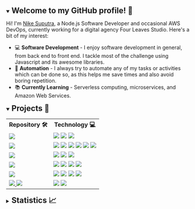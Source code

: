 <details open>
    <summary>
        <h2 style="display:inline">Welcome to my GitHub profile! 👋</h2>
    </summary>
    <p>Hi! I'm <a href="https://www.linkedin.com/in/nikesuputra/">Nike Suputra</a>, a Node.js Software Developer and occasional AWS DevOps, currently working for a digital agency Four Leaves Studio. Here's a bit of my interest:</p>
    <ul>
        <li>💻 <strong>Software Development</strong> - I enjoy software development in general, from back end to front end. I tackle most of the challenge using Javascript and its awesome libraries.</li>
        <li>🔄 <strong>Automation</strong> - I always try to automate any of my tasks or activities which can be done so, as this helps me save times and also avoid boring repetition.</li>
        <li>📚 <strong>Currently Learning</strong> - Serverless computing, microservices, and Amazon Web Services.</li>
    <ul>
</details>
<details open>
    <summary>
        <h2 style="display:inline">Projects 🚀</h2>
    </summary>
    <table>
        <tr>
            <th>Repository 🛠</th>
            <th>Technology 💻</th>
        </tr>
        <tr>
            <td>
                <a href="https://github.com/tigaron/train-ticket-checker">
                    <img src="https://img.shields.io/static/v1?label=&message=train-ticket-checker&color=000605&logo=github&logoColor=FFFFFF&labelColor=000605">
                </a>
            </td>
            <td>
                <img src="https://img.shields.io/static/v1?label=&message=Serverless&color=ff0000&logo=serverless&logoColor=FFFFFF">
                <img src="https://img.shields.io/static/v1?label=&message=AWS%20Lambda&color=FF9900&logo=aws-lambda&logoColor=FFFFFF">
                <img src="https://img.shields.io/static/v1?label=&message=Amazon%20API%20Gateway&color=FF9900&logo=amazon-api-gateway&logoColor=FFFFFF">
            </td>
        </tr>
        <tr>
            <td>
                <a href="https://github.com/tigaron/serverless-manga-scrapper">
                    <img src="https://img.shields.io/static/v1?label=&message=serverless-manga-scrapper&color=000605&logo=github&logoColor=FFFFFF&labelColor=000605">
                </a>
            </td>
            <td>
                <img src="https://img.shields.io/static/v1?label=&message=Express.js&color=404d59&logo=express&logoColor=FFFFFF">
                <img src="https://img.shields.io/static/v1?label=&message=Serverless&color=ff0000&logo=serverless&logoColor=FFFFFF">
                <img src="https://img.shields.io/static/v1?label=&message=AWS%20Lambda&color=FF9900&logo=aws-lambda&logoColor=FFFFFF">
                <img src="https://img.shields.io/static/v1?label=&message=Amazon%20DynamoDB&color=4053D6&logo=Amazon%20DynamoDB&logoColor=FFFFFF">
                <img src="https://img.shields.io/static/v1?label=&message=Amazon%20SQS&color=FF9900&logo=amazon-sqs&logoColor=FFFFFF">
                <img src="https://img.shields.io/static/v1?label=&message=Amazon%20API%20Gateway&color=FF9900&logo=amazon-api-gateway&logoColor=FFFFFF">
            </td>
        </tr>
        <tr>
            <td>
                <a href="https://github.com/tigaron/svelte-blog">
                    <img src="https://img.shields.io/static/v1?label=&message=svelte-blog&color=000605&logo=github&logoColor=FFFFFF&labelColor=000605">
                </a>
            </td>
            <td>
                <img src="https://img.shields.io/static/v1?label=&message=Svelte&color=f1413d&logo=svelte&logoColor=FFFFFF">
                <img src="https://img.shields.io/static/v1?label=&message=TypeScript&color=3179c7&logo=typescript&logoColor=FFFFFF">
                <img src="https://img.shields.io/static/v1?label=&message=Tailwind%20CSS&color=38B2AC&logo=tailwind-css&logoColor=FFFFFF">
            </td>
        </tr>
        <tr>
            <td>
                <a href="https://github.com/tigaron/strapi-blog">
                    <img src="https://img.shields.io/static/v1?label=&message=strapi-blog&color=000605&logo=github&logoColor=FFFFFF&labelColor=000605">
                </a>
            </td>
            <td>
                <img src="https://img.shields.io/static/v1?label=&message=Strapi&color=2E7EEA&logo=strapi&logoColor=FFFFFF">
                <img src="https://img.shields.io/static/v1?label=&message=PostgreSQL&color=316192&logo=postgresql&logoColor=FFFFFF">
                <img src="https://img.shields.io/static/v1?label=&message=GraphQL&color=E10098&logo=graphql&logoColor=FFFFFF">
                <img src="https://img.shields.io/static/v1?label=&message=Amazon%20S3&color=e35444&logo=amazon-s3&logoColor=FFFFFF">
            </td>
        </tr>
        <tr>
            <td>
                <a href="https://github.com/tigaron/gitlab-ecr-eks">
                    <img src="https://img.shields.io/static/v1?label=&message=gitlab-ecr-eks&color=000605&logo=github&logoColor=FFFFFF&labelColor=000605">
                </a>
            </td>
            <td>
                <img src="https://img.shields.io/static/v1?label=&message=GitLab%20CI/CD&color=0f0a19&logo=gitlab&logoColor=FFFFFF">
                <img src="https://img.shields.io/static/v1?label=&message=Docker&color=1397c3&logo=docker&logoColor=FFFFFF">
                <img src="https://img.shields.io/static/v1?label=&message=Kubernetes&color=336ce6&logo=kubernetes&logoColor=FFFFFF">
                <img src="https://img.shields.io/static/v1?label=&message=Amazon%20EKS&color=FF9900&logo=amazon-eks&logoColor=FFFFFF">
            </td>
        </tr>
        <tr>
            <td>
                <a href="https://github.com/tigaron/subnet-calculator">
                    <img src="https://img.shields.io/static/v1?label=&message=subnet-calculator&color=000605&logo=github&logoColor=FFFFFF&labelColor=000605">
                </a>
                <a href="https://github.com/tigaron/tsnet-cli">
                    <img src="https://img.shields.io/static/v1?label=&message=tsnet-cli&color=000605&logo=github&logoColor=FFFFFF&labelColor=000605">
                </a>
            </td>
            <td>
                <img src="https://img.shields.io/static/v1?label=&message=Bash&color=4EAA25&logo=GNU%20Bash&logoColor=FFFFFF">
                <img src="https://img.shields.io/static/v1?label=&message=cURL&color=073551&logo=curl&logoColor=FFFFFF">
            </td>
        </tr>
    </table>
</details>

<details>
    <summary>
        <h2 style="display:inline">Statistics 📈</h2>
    </summary>
    <p align="center">
        <a  style="display:grid;grid-template-columns:repeat(2, minmax(0, 1fr));gap: 0.5rem" href="https://github.com/tigaron">
            <img src="https://github-readme-stats.vercel.app/api?username=tigaron&show_icons=true&theme=github_dark&hide_border=true" />
            <img src="https://github-readme-streak-stats.herokuapp.com/?user=tigaron&theme=github-dark-blue&hide_border=true" />
            <img style="grid-column:span 2 / span 2;" src="https://activity-graph.herokuapp.com/graph?username=tigaron&theme=react-dark&hide_border=true&radius=5&hide_title=true" />
        </a>
    </p>
</details>
